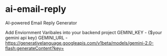 # ai-email-reply
AI-powered Email Reply Generator

Add Enviornment Varibales into your backend project
GEMINI_KEY - {$your gemini api key}
GEMINI_URL - https://generativelanguage.googleapis.com/v1beta/models/gemini-2.0-flash:generateContent?key=
